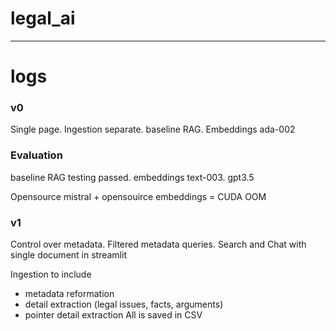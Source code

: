 # legal_ai
---
# logs

### v0

Single page. Ingestion separate. baseline RAG. Embeddings ada-002

### Evaluation

baseline RAG testing passed. embeddings text-003. gpt3.5

Opensource mistral + opensouirce embeddings = CUDA OOM

### v1

Control over metadata. Filtered metadata queries. Search and Chat with single document in streamlit

Ingestion to include
- metadata reformation
- detail extraction (legal issues, facts, arguments)
- pointer detail extraction
All is saved in CSV
